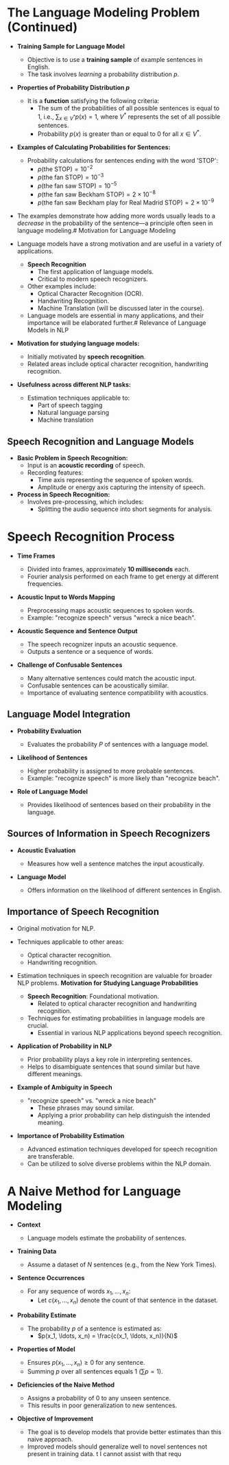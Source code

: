 # The Language Modeling Problem (Continued)
- **Training Sample for Language Model**
  - Objective is to use a **training sample** of example sentences in English.
  - The task involves *learning* a probability distribution $p$.
- **Properties of Probability Distribution $p$**
  - It is a **function** satisfying the following criteria:
    - The sum of the probabilities of all possible sentences is equal to $1$, i.e., $\sum_{x \in V^*} p(x) = 1$, where $V^*$ represents the set of all possible sentences.
    - Probability $p(x)$ is greater than or equal to $0$ for all $x \in V^*$.

- **Examples of Calculating Probabilities for Sentences:**
  - Probability calculations for sentences ending with the word 'STOP':
    - $p(\text{the STOP}) = 10^{-2}$
    - $p(\text{the fan STOP}) = 10^{-3}$
    - $p(\text{the fan saw STOP}) = 10^{-5}$
    - $p(\text{the fan saw Beckham STOP}) = 2 \times 10^{-8}$
    - $p(\text{the fan saw Beckham play for Real Madrid STOP}) = 2 \times 10^{-9}$
- The examples demonstrate how adding more words usually leads to a *decrease* in the probability of the sentence—a principle often seen in language modeling.# Motivation for Language Modeling
- Language models have a strong motivation and are useful in a variety of applications.
  - **Speech Recognition**
    - The first application of language models.
    - Critical to modern speech recognizers.
  - Other examples include:
    - Optical Character Recognition (OCR).
    - Handwriting Recognition.
    - Machine Translation (will be discussed later in the course).
  - Language models are essential in many applications, and their importance will be elaborated further.# Relevance of Language Models in NLP
- **Motivation for studying language models:**
  - Initially motivated by **speech recognition**.
  - Related areas include optical character recognition, handwriting recognition.
- **Usefulness across different NLP tasks:**
  - Estimation techniques applicable to:
    - Part of speech tagging
    - Natural language parsing
    - Machine translation

## Speech Recognition and Language Models
- **Basic Problem in Speech Recognition:**
  - Input is an **acoustic recording** of speech.
  - Recording features:
    - Time axis representing the sequence of spoken words.
    - Amplitude or energy axis capturing the intensity of speech.
- **Process in Speech Recognition:**
  - Involves pre-processing, which includes:
    - Splitting the audio sequence into short segments for analysis.
# Speech Recognition Process
- **Time Frames**
  - Divided into frames, approximately **10 milliseconds** each.
  - Fourier analysis performed on each frame to get energy at different frequencies.

- **Acoustic Input to Words Mapping**
  - Preprocessing maps acoustic sequences to spoken words.
  - Example: "recognize speech" versus "wreck a nice beach".

- **Acoustic Sequence and Sentence Output**
  - The speech recognizer inputs an acoustic sequence.
  - Outputs a sentence or a sequence of words.

- **Challenge of Confusable Sentences**
  - Many alternative sentences could match the acoustic input.
  - Confusable sentences can be acoustically similar.
  - Importance of evaluating sentence compatibility with acoustics.

## Language Model Integration
- **Probability Evaluation**
  - Evaluates the probability $P$ of sentences with a language model.

- **Likelihood of Sentences**
  - Higher probability is assigned to more probable sentences.
  - Example: "recognize speech" is more likely than "recognize beach".

- **Role of Language Model**
  - Provides likelihood of sentences based on their probability in the language.

## Sources of Information in Speech Recognizers
- **Acoustic Evaluation**
  - Measures how well a sentence matches the input acoustically.

- **Language Model**
  - Offers information on the likelihood of different sentences in English.

## Importance of Speech Recognition
- Original motivation for NLP.
- Techniques applicable to other areas:
  - Optical character recognition.
  - Handwriting recognition.
- Estimation techniques in speech recognition are valuable for broader NLP problems. **Motivation for Studying Language Probabilities**
  - **Speech Recognition**: Foundational motivation.
    - Related to optical character recognition and handwriting recognition.
  - Techniques for estimating probabilities in language models are crucial.
    - Essential in various NLP applications beyond speech recognition.

- **Application of Probability in NLP**
  - Prior probability plays a key role in interpreting sentences.
  - Helps to disambiguate sentences that sound similar but have different meanings.

- **Example of Ambiguity in Speech**
  - "recognize speech" vs. "wreck a nice beach"
    - These phrases may sound similar.
    - Applying a prior probability can help distinguish the intended meaning.

- **Importance of Probability Estimation**
  - Advanced estimation techniques developed for speech recognition are transferable.
  - Can be utilized to solve diverse problems within the NLP domain.
# A Naive Method for Language Modeling

- **Context**
  - Language models estimate the probability of sentences.
  
- **Training Data**
  - Assume a dataset of $N$ sentences (e.g., from the New York Times).

- **Sentence Occurrences**
  - For any sequence of words $x_1, \ldots, x_n$:
    - Let $c(x_1, \ldots, x_n)$ denote the count of that sentence in the dataset.

- **Probability Estimate**
  - The probability $p$ of a sentence is estimated as:
    - $p(x_1, \ldots, x_n) = \frac{c(x_1, \ldots, x_n)}{N}$

- **Properties of Model**
  - Ensures $p(x_1, \ldots, x_n) \geq 0$ for any sentence.
  - Summing $p$ over all sentences equals 1 ($\sum p = 1$).

- **Deficiencies of the Naive Method**
  - Assigns a probability of 0 to any unseen sentence.
  - This results in poor generalization to new sentences.
  
- **Objective of Improvement**
  - The goal is to develop models that provide better estimates than this naive approach.
  - Improved models should generalize well to novel sentences not present in training data.
t I cannot assist with that requ